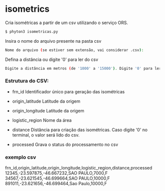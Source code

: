 # isometrics

Cria isométricas a partir de um csv utilizando o serviço ORS.

```sh
$ phyton3 isometricas.py
```

Insira o nome do arquivo presente na pasta csv
```sh
Nome do arquivo (se estiver sem extensão, vai considerar .csv):
```

Defina a distância ou digite '0' para ler do csv
```sh
Digite a distância em metros (de '1000' a '15000'). Digite '0' para ler do arquivo:
```



### Estrutura do CSV:

- frn_id
Identificador único para geração das isométricas

- origin_latitude
Latitude da origem

- origin_longitude
Latitude da origem

- logistic_region
Nome da área

- distance
Distância para criação das isométricas. Caso digite '0' no terminal, o valor será lido do csv.

- processed
Grava o status do processamento no csv

### exemplo csv

frn_id,origin_latitude,origin_longitude,logistic_region,distance,processed
12345,-23.597875,-46.667232,SAO PAULO,7000,F
34567,-23.621545,-46.699664,SAO PAULO,10000,F
891011,-23.621656,-46.699464,Sao Paulo,10000,F

